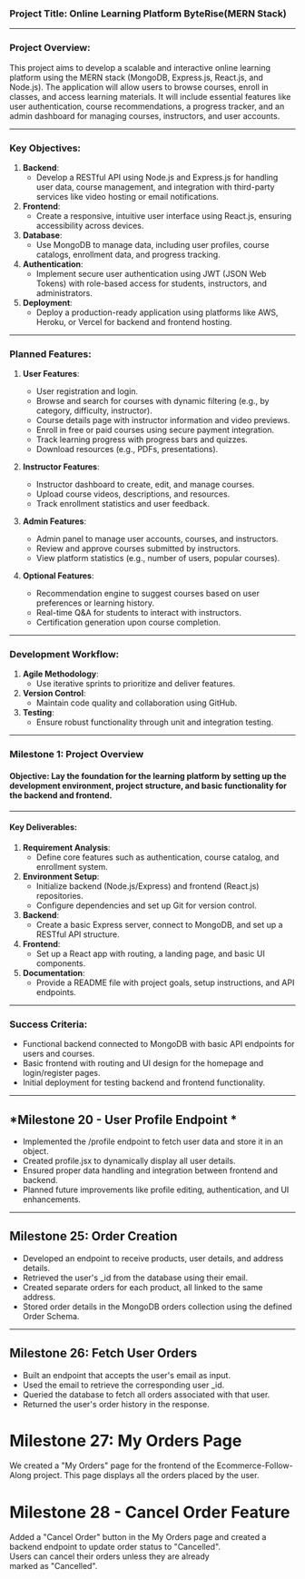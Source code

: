 ### **Project Title**: **Online Learning Platform  ByteRise(MERN Stack)**  

---

### **Project Overview**:  
This project aims to develop a scalable and interactive online learning platform using the MERN stack (MongoDB, Express.js, React.js, and Node.js). The application will allow users to browse courses, enroll in classes, and access learning materials. It will include essential features like user authentication, course recommendations, a progress tracker, and an admin dashboard for managing courses, instructors, and user accounts.  

---

### **Key Objectives**:  
1. **Backend**:  
   - Develop a RESTful API using Node.js and Express.js for handling user data, course management, and integration with third-party services like video hosting or email notifications.  
2. **Frontend**:  
   - Create a responsive, intuitive user interface using React.js, ensuring accessibility across devices.  
3. **Database**:  
   - Use MongoDB to manage data, including user profiles, course catalogs, enrollment data, and progress tracking.  
4. **Authentication**:  
   - Implement secure user authentication using JWT (JSON Web Tokens) with role-based access for students, instructors, and administrators.  
5. **Deployment**:  
   - Deploy a production-ready application using platforms like AWS, Heroku, or Vercel for backend and frontend hosting.  

---

### **Planned Features**:  
1. **User Features**:  
   - User registration and login.  
   - Browse and search for courses with dynamic filtering (e.g., by category, difficulty, instructor).  
   - Course details page with instructor information and video previews.  
   - Enroll in free or paid courses using secure payment integration.  
   - Track learning progress with progress bars and quizzes.  
   - Download resources (e.g., PDFs, presentations).  

2. **Instructor Features**:  
   - Instructor dashboard to create, edit, and manage courses.  
   - Upload course videos, descriptions, and resources.  
   - Track enrollment statistics and user feedback.  

3. **Admin Features**:  
   - Admin panel to manage user accounts, courses, and instructors.  
   - Review and approve courses submitted by instructors.  
   - View platform statistics (e.g., number of users, popular courses).  

4. **Optional Features**:  
   - Recommendation engine to suggest courses based on user preferences or learning history.  
   - Real-time Q&A for students to interact with instructors.  
   - Certification generation upon course completion.  

---

### **Development Workflow**:  
1. **Agile Methodology**:  
   - Use iterative sprints to prioritize and deliver features.  
2. **Version Control**:  
   - Maintain code quality and collaboration using GitHub.  
3. **Testing**:  
   - Ensure robust functionality through unit and integration testing.  

---

### **Milestone 1: Project Overview**  
#### **Objective**: Lay the foundation for the learning platform by setting up the development environment, project structure, and basic functionality for the backend and frontend.  

---

#### **Key Deliverables**:  
1. **Requirement Analysis**:  
   - Define core features such as authentication, course catalog, and enrollment system.  
2. **Environment Setup**:  
   - Initialize backend (Node.js/Express) and frontend (React.js) repositories.  
   - Configure dependencies and set up Git for version control.  
3. **Backend**:  
   - Create a basic Express server, connect to MongoDB, and set up a RESTful API structure.  
4. **Frontend**:  
   - Set up a React app with routing, a landing page, and basic UI components.  
5. **Documentation**:  
   - Provide a README file with project goals, setup instructions, and API endpoints.  

---

### **Success Criteria**:  
- Functional backend connected to MongoDB with basic API endpoints for users and courses.  
- Basic frontend with routing and UI design for the homepage and login/register pages.  
- Initial deployment for testing backend and frontend functionality.  

---

## *Milestone 20 - User Profile Endpoint *

- Implemented the /profile endpoint to fetch user data and store it in an object. 
- Created profile.jsx to dynamically display all user details.  
- Ensured proper data handling and integration between frontend and backend.
- Planned future improvements like profile editing, authentication, and UI enhancements.  

---

## Milestone 25: Order Creation

- Developed an endpoint to receive products, user details, and address details.
- Retrieved the user's _id from the database using their email.
- Created separate orders for each product, all linked to the same address.
- Stored order details in the MongoDB orders collection using the defined Order Schema.

---

## Milestone 26: Fetch User Orders

- Built an endpoint that accepts the user's email as input.
- Used the email to retrieve the corresponding user _id.
- Queried the database to fetch all orders associated with that user.
- Returned the user's order history in the response.

# Milestone 27: My Orders Page
We created a "My Orders" page for the frontend of the Ecommerce-Follow-Along project. This page displays all the orders placed by the user.

# Milestone 28 - Cancel Order Feature
Added a "Cancel Order" button in the My Orders page and created a backend endpoint to update order status to "Cancelled".  
Users can cancel their orders unless they are already marked as "Cancelled".